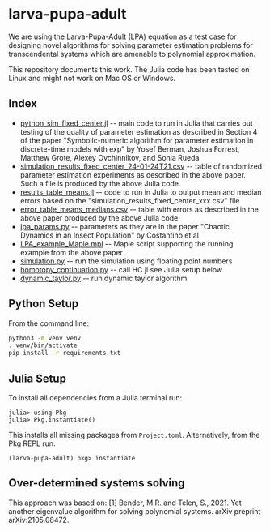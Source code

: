 # larva-pupa-adult

We are using the Larva-Pupa-Adult (LPA) equation as a test case for designing
novel algorithms for solving parameter estimation problems for transcendental
systems which are amenable to polynomial approximation.

This repository documents this work. The Julia code has been tested on Linux and might not work on Mac OS or Windows.

## Index

* [python_sim_fixed_center.jl](/julia/python_sim_fixed_center.jl) -- main code to run in Julia that carries out testing of the quality of parameter estimation as described in Section 4 of the paper "Symbolic-numeric algorithm for parameter estimation in discrete-time
 models with exp" by Yosef Berman, Joshua Forrest, Matthew Grote, Alexey Ovchinnikov, and Sonia Rueda
* [simulation_results_fixed_center_24-01-24T21.csv](/tables/simulation_results_fixed_center_24-01-24T21.csv) -- table of randomized parameter estimation experiments as described in the above paper. Such a file is produced by the above Julia code
* [results_table_means.jl](/julia/results_table_means.jl) -- code to run in Julia to output mean and median errors based on the "simulation_results_fixed_center_xxx.csv" file
* [error_table_means_medians.csv](/tables/error_table_means_medians.csv) -- table with errors as described in the above paper produced by the above Julia code
* [lpa_params.py](/python_sims/lpa_params.py) -- parameters as they are in the paper "Chaotic Dynamics in an Insect Population" by Costantino et al
* [LPA_example_Maple.mpl](LPA_example_Maple.mpl) -- Maple script supporting the running example from the above paper
* [simulation.py](/python_sims/simulation.py) -- run the simulation using floating point numbers
* [homotopy_continuation.py](/python_sims/homotopy_continuation.py) -- call HC.jl see Julia setup below
* [dynamic_taylor.py](/python_sims/dynamic_taylor.py) -- run dynamic taylor algorithm

## Python Setup
From the command line:

```bash
python3 -m venv venv
. venv/bin/activate
pip install -r requirements.txt
```
## Julia Setup

To install all dependencies from a Julia terminal run:
```julia-repl
julia> using Pkg
julia> Pkg.instantiate()
```
This installs all missing packages from `Project.toml`. Alternatively, from the Pkg REPL run:
```julia-repl
(larva-pupa-adult) pkg> instantiate
```

## Over-determined systems solving

This approach was based on:
[1] Bender, M.R. and Telen, S., 2021. Yet another eigenvalue algorithm for solving polynomial systems. arXiv preprint arXiv:2105.08472.
